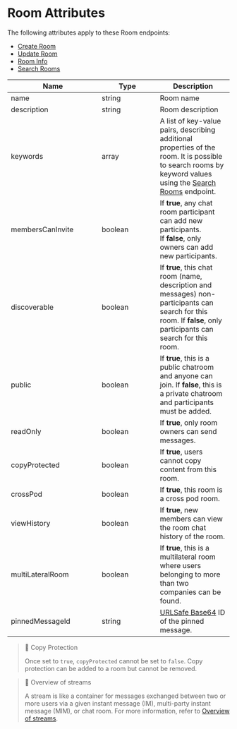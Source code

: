 # Room Attributes

The following attributes apply to these Room endpoints:

* [Create Room](ref:create-room-v3)
* [Update Room](ref:update-room-v3)
* [Room Info](ref:room-info-v3)
* [Search Rooms](ref:search-rooms-v3)

<table><thead><tr><th width="190">Name</th><th width="116">Type</th><th>Description</th></tr></thead><tbody><tr><td>name</td><td>string</td><td>Room name</td></tr><tr><td>description</td><td>string</td><td>Room description</td></tr><tr><td>keywords</td><td>array</td><td>A list of key-value pairs, describing additional properties of the room. It is possible to search rooms by keyword values using the <a href="ref:search-rooms-v3">Search Rooms</a> endpoint.</td></tr><tr><td>membersCanInvite</td><td>boolean</td><td>If <strong>true</strong>, any chat room participant can add new participants. <br>If <strong>false</strong>, only owners can add new participants.</td></tr><tr><td>discoverable</td><td>boolean</td><td>If <strong>true</strong>, this chat room (name, description and messages) non-participants can search for this room. If <strong>false</strong>, only participants can search for this room.</td></tr><tr><td>public</td><td>boolean</td><td>If <strong>true</strong>, this is a public chatroom and anyone can join. If <strong>false</strong>, this is a private chatroom and participants must be added.</td></tr><tr><td>readOnly</td><td>boolean</td><td>If <strong>true</strong>, only room owners can send messages.</td></tr><tr><td>copyProtected</td><td>boolean</td><td>If <strong>true</strong>, users cannot copy content from this room.</td></tr><tr><td>crossPod</td><td>boolean</td><td>If <strong>true</strong>, this room is a cross pod room.</td></tr><tr><td>viewHistory</td><td>boolean</td><td>If <strong>true</strong>, new members can view the room chat history of the room.</td></tr><tr><td>multiLateralRoom</td><td>boolean</td><td>If <strong>true</strong>, this is a multilateral room where users belonging to more than two companies can be found.</td></tr><tr><td>pinnedMessageId</td><td>string</td><td><a href="https://docs.developers.symphony.com/building-bots-on-symphony/messages/overview-of-messageml#message-identifiers">URLSafe Base64</a> ID of the pinned message.</td></tr></tbody></table>

> 🚧 Copy Protection
>
> Once set to `true`, `copyProtected` cannot be set to `false`. Copy protection can be added to a room but cannot be removed.

> 📘 Overview of streams
>
> A stream is like a container for messages exchanged between two or more users via a given instant message (IM), multi-party instant message (MIM), or chat room. For more information, refer to [Overview of streams](https://docs.developers.symphony.com/building-bots-on-symphony/datafeed/overview-of-streams).
